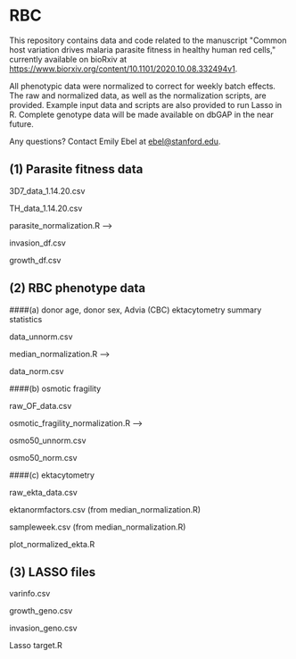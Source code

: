 # RBC

This repository contains data and code related to the manuscript "Common host variation drives malaria parasite fitness in healthy human red cells," currently available on bioRxiv at https://www.biorxiv.org/content/10.1101/2020.10.08.332494v1.

All phenotypic data were normalized to correct for weekly batch effects. The raw and normalized data, as well as the normalization scripts, are provided. Example input data and scripts are also provided to run Lasso in R. Complete genotype data will be made available on dbGAP in the near future. 

Any questions? Contact Emily Ebel at ebel@stanford.edu.



## (1) Parasite fitness data

3D7_data_1.14.20.csv 

TH_data_1.14.20.csv 

parasite_normalization.R --> 

invasion_df.csv 

growth_df.csv 




## (2) RBC phenotype data  

####(a) donor age, donor sex, Advia (CBC) ektacytometry summary statistics 

data_unnorm.csv 

median_normalization.R  --> 

data_norm.csv 


####(b) osmotic fragility

raw_OF_data.csv

osmotic_fragility_normalization.R --> 

osmo50_unnorm.csv 

osmo50_norm.csv


####(c) ektacytometry 

raw_ekta_data.csv

ektanormfactors.csv (from median_normalization.R)

sampleweek.csv (from median_normalization.R)

plot_normalized_ekta.R




## (3) LASSO files 

varinfo.csv

growth_geno.csv

invasion_geno.csv

Lasso target.R

